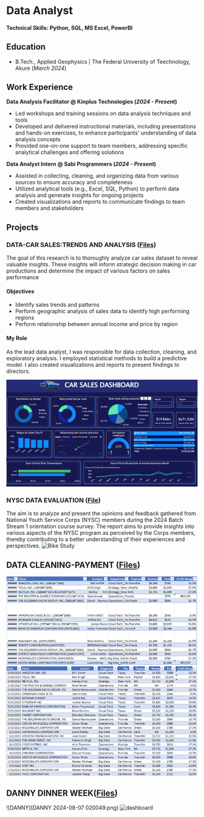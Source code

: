 # Data Analyst

#### Technical Skills: Python, SQL, MS Excel, PowerBI

## Education 			        		
- B.Tech., Applied Geophysics | The Federal University of Teechnology, Akure (_March 2024_)

## Work Experience
**Data Analysis Facilitator @ Kinplus Technologies (_2024 - Present_)**
- Led workshops and training sessions on data analysis techniques and tools
- Developed and delivered instructional materials, including presentations and hands-on exercises, to enhance participants' understanding of data analysis concepts
- Provided one-on-one support to team members, addressing specific analytical challenges and offering solutions

**Data Analyst Intern @ Sabi Programmers (_2024 - Present_)**
- Assisted in collecting, cleaning, and organizing data from various sources to ensure accuracy and completeness
- Utilized analytical tools (e.g., Excel, SQL, Python) to perform data analysis and generate insights for ongoing projects
- Created visualizations and reports to communicate findings to team members and stakeholders
## Projects
### DATA-CAR SALES:TRENDS AND ANALYSIS ([Files](https://drive.google.com/drive/folders/1_evVvioLyGotZ7QaLHPc9o14-P6fU1_N))

The goal of this research is to thoroughly analyze car sales dataset to reveal valuable insights. These insights will inform strategic decision making in car productions and determine the impact of various factors on sales performance 
#### Objectives
- Identify sales trends and patterns
- Perform geographic analysis of sales data to identify high performing regions
- Perform relationship between annual income and price by region
#### My Role
As the lead data analyst, I was responsible for data collection, cleaning, and exploratory analysis. I employed statistical methods to build a predictive model. I also created visualizations and reports to present findings to directors.

![dashboard](DASHBOARD.jpg)


### NYSC DATA EVALUATION ([File](https://drive.google.com/drive/folders/1itLjB3nIVSMvKq6ZorcbVlNxxj_w1iWS))
The aim is to analyze and present the opinions and feedback gathered from National Youth Service Corps (NYSC) members during the 2024 Batch Stream 1 orientation course survey. The report aims to provide insights into various aspects of the NYSC program as perceived by the Corps members, thereby contributing to a better understanding of their experiences and perspectives.
![Bike Study](/assets/img/bike_study.jpeg)

## DATA CLEANING-PAYMENT ([Files](https://drive.google.com/drive/folders/1eLb3tvhhf2dR6_tkY0VrJ-gm65OjnjlA))
![cleaning](B4.png)
![cleaning](af.png)

## DANNY DINNER WEEK([Files](https://drive.google.com/drive/folders/1qF3_MtzcEQXNX8O0SACtdIBJodff20B))
![DANNY](DANNY 2024-08-07 020049.png)
![dashboard]()



